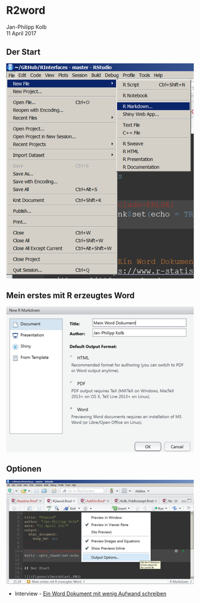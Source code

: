 # R2word
Jan-Philipp Kolb  
11 April 2017  



## Der Start

![](figure/r2wordstart.PNG)


## Mein erstes mit R erzeugtes Word

![](figure/meinWord.PNG)

## Optionen

![](figure/RwordOptions.PNG)

- Interview - [Ein Word Dokument mit wenig Aufwand schreiben](https://www.r-statistics.com/2013/03/write-ms-word-document-using-r-with-as-little-overhead-as-possible/)
